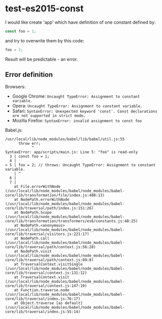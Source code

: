 # test-es2015-const

I would like create 'app' which have definition of one constant defined by:

```js
const foo = 1;
```

and try to overwrite them by this code:

```js
foo = 2;
```

Result will be predictable - an error.

## Error definition

Browsers:

 - Google Chrome: `Uncaught TypeError: Assignment to constant variable.`
 - Opera: `Uncaught TypeError: Assignment to constant variable.`
 - Safari: `SyntaxError: Unexpected keyword 'const'. Const declarations are not supported in strict mode.`
 - Mozilla Firefox: `SyntaxError: invalid assignment to const foo`

Babel.js:

```
/usr/local/lib/node_modules/babel/lib/babel/util.js:55
      throw err;
            ^
SyntaxError: app/scripts/main.js: Line 5: "foo" is read-only
  3 | const foo = 1;
  4 |
> 5 | foo = 2; // throws: Uncaught TypeError: Assignment to constant variable.
    | ^
  6 |
  7 |
    at File.errorWithNode (/usr/local/lib/node_modules/babel/node_modules/babel-core/lib/transformation/file/index.js:488:13)
    at NodePath.errorWithNode (/usr/local/lib/node_modules/babel/node_modules/babel-core/lib/traversal/path/index.js:151:26)
    at NodePath.Scope (/usr/local/lib/node_modules/babel/node_modules/babel-core/lib/transformation/transformers/es6/constants.js:48:25)
    at NodePath.<anonymous> (/usr/local/lib/node_modules/babel/node_modules/babel-core/lib/traversal/visitors.js:221:17)
    at NodePath.call (/usr/local/lib/node_modules/babel/node_modules/babel-core/lib/traversal/path/context.js:56:28)
    at NodePath.visit (/usr/local/lib/node_modules/babel/node_modules/babel-core/lib/traversal/path/context.js:89:8)
    at TraversalContext.visitSingle (/usr/local/lib/node_modules/babel/node_modules/babel-core/lib/traversal/context.js:131:12)
    at TraversalContext.visit (/usr/local/lib/node_modules/babel/node_modules/babel-core/lib/traversal/context.js:147:19)
    at Function.traverse.node (/usr/local/lib/node_modules/babel/node_modules/babel-core/lib/traversal/index.js:76:17)
    at Object.traverse [as default] (/usr/local/lib/node_modules/babel/node_modules/babel-core/lib/traversal/index.js:55:14)
```
